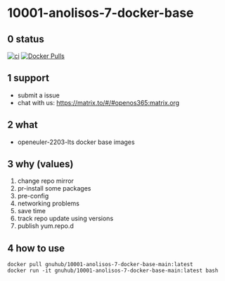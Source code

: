 # 10001-anolisos-7-docker-base

## 0 status

[![ci](https://github.com/archlinux365/10001-anolisos-7-docker-base/actions/workflows/ci.yml/badge.svg)](https://github.com/archlinux365/10001-anolisos-7-docker-base/actions/workflows/ci.yml) [![Docker Pulls](https://img.shields.io/docker/pulls/gnuhub/10001-anolisos-7-docker-base-main.svg)](https://hub.docker.com/r/gnuhub/10001-anolisos-7-docker-base-main/)

## 1 support

* submit a issue
* chat with us: https://matrix.to/#/#openos365:matrix.org

## 2 what

* openeuler-2203-lts docker base images

## 3 why (values)

1. change repo mirror
1. pr-install some packages
1. pre-config
1. networking problems
1. save time
1. track repo update using versions
1. publish yum.repo.d

## 4 how to use

```
docker pull gnuhub/10001-anolisos-7-docker-base-main:latest
docker run -it gnuhub/10001-anolisos-7-docker-base-main:latest bash
```
